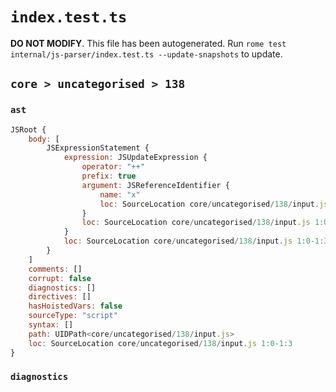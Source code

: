 # `index.test.ts`

**DO NOT MODIFY**. This file has been autogenerated. Run `rome test internal/js-parser/index.test.ts --update-snapshots` to update.

## `core > uncategorised > 138`

### `ast`

```javascript
JSRoot {
	body: [
		JSExpressionStatement {
			expression: JSUpdateExpression {
				operator: "++"
				prefix: true
				argument: JSReferenceIdentifier {
					name: "x"
					loc: SourceLocation core/uncategorised/138/input.js 1:2-1:3 (x)
				}
				loc: SourceLocation core/uncategorised/138/input.js 1:0-1:3
			}
			loc: SourceLocation core/uncategorised/138/input.js 1:0-1:3
		}
	]
	comments: []
	corrupt: false
	diagnostics: []
	directives: []
	hasHoistedVars: false
	sourceType: "script"
	syntax: []
	path: UIDPath<core/uncategorised/138/input.js>
	loc: SourceLocation core/uncategorised/138/input.js 1:0-1:3
}
```

### `diagnostics`

```

```
